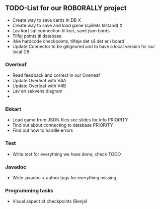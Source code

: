 ## TODO-List for our ROBORALLY project

- Create way to save cards in DB X
- Create way to save and load game (spillets tilstand) X
- Lav kort sql connection til kort, samt json bords.
- Tilføj points til database.
- Ikke hardcode checkpoints, tilføje det så det er i board
- Update Connector to be gitignored and to have a local version for our local DB


### Overleaf
- Read feedback and correct in our Overleaf
- Update Overleaf with V4A
- Update Overleaf with V4B
- Lav en sekvens diagram
- 

### Ekkart
- Load game from JSON files see slides for info PRIORITY
- Find out about connecting to database PRIORITY
- Find out how to handle errors

### Test
- Write test for everything we have done, check TODO

### Javadoc
- Write javadoc + author tags for everything missing

### Programming tasks
- Visual aspect af checkpoints (Benja)